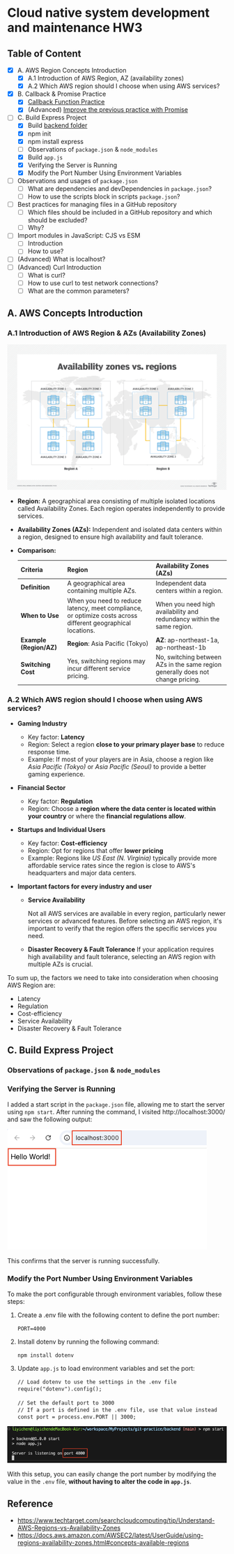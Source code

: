 # Cloud native system development and maintenance HW3

## Table of Content

-   [x] A. AWS Region Concepts Introduction
    -   [x] A.1 Introduction of AWS Region, AZ (availability zones)
    -   [x] A.2 Which AWS region should I choose when using AWS services?
-   [x] B. Callback & Promise Practice
    -   [x] [Callback Function Practice](./callback.js)
    -   [x] (Advanced) [Improve the previous practice with Promise](promise.js)
-   [ ] C. Build Express Project
    -   [x] Build [backend folder](/backend/)
    -   [x] npm init
    -   [x] npm install express
    -   [ ] Observations of `package.json` & `node_modules`
    -   [x] Build `app.js`
    -   [x] Verifying the Server is Running
    -   [x] Modify the Port Number Using Environment Variables
-   [ ] Observations and usages of `package.json`
    -   [ ] What are dependencies and devDependencies in `package.json`?
    -   [ ] How to use the scripts block in scripts `package.json`?
-   [ ] Best practices for managing files in a GitHub repository
    -   [ ] Which files should be included in a GitHub repository and which should be excluded?
    -   [ ] Why?
-   [ ] Import modules in JavaScript: CJS vs ESM
    -   [ ] Introduction
    -   [ ] How to use?
-   [ ] (Advanced) What is localhost?
-   [ ] (Advanced) Curl Introduction
    -   [ ] What is curl?
    -   [ ] How to use curl to test network connections?
    -   [ ] What are the common parameters?

## A. AWS Concepts Introduction

### A.1 Introduction of AWS Region & AZs (Availability Zones)

![aws_availability_zones_vs_regions](../images//week-03/aws_availability_zones_vs_regions.png)

-   **Region:** A geographical area consisting of multiple isolated locations called Availability Zones. Each region operates independently to provide services.
-   **Availability Zones (AZs):** Independent and isolated data centers within a region, designed to ensure high availability and fault tolerance.
-   **Comparison:**

    | **Criteria**            | **Region**                                                                                                   | **Availability Zones (AZs)**                                                    |
    | ----------------------- | ------------------------------------------------------------------------------------------------------------ | ------------------------------------------------------------------------------- |
    | **Definition**          | A geographical area containing multiple AZs.                                                                 | Independent data centers within a region.                                       |
    | **When to Use**         | When you need to reduce latency, meet compliance, or optimize costs across different geographical locations. | When you need high availability and redundancy within the same region.          |
    | **Example (Region/AZ)** | **Region**: Asia Pacific (Tokyo)                                                                             | **AZ**: ap-northeast-1a, ap-northeast-1b                                        |
    | **Switching Cost**      | Yes, switching regions may incur different service pricing.                                                  | No, switching between AZs in the same region generally does not change pricing. |

### A.2 Which AWS region should I choose when using AWS services?

-   **Gaming Industry**

    -   Key factor: **Latency**
    -   Region: Select a region **close to your primary player base** to reduce response time.
    -   Example: If most of your players are in Asia, choose a region like _Asia Pacific (Tokyo)_ or _Asia Pacific (Seoul)_ to provide a better gaming experience.

-   **Financial Sector**

    -   Key factor: **Regulation**
    -   Region: Choose a **region where the data center is located within your country** or where the **financial regulations allow**.

-   **Startups and Individual Users**

    -   Key factor: **Cost-efficiency**
    -   Region: Opt for regions that offer **lower pricing**
    -   Example: Regions like _US East (N. Virginia)_ typically provide more affordable service rates since the region is close to AWS's headquarters and major data centers.

-   **Important factors for every industry and user**

    -   **Service Availability**

        Not all AWS services are available in every region, particularly newer services or advanced features. Before selecting an AWS region, it's important to verify that the region offers the specific services you need.

    -   **Disaster Recovery & Fault Tolerance**
        If your application requires high availability and fault tolerance, selecting an AWS region with multiple AZs is crucial.

To sum up, the factors we need to take into consideration when choosing AWS Region are:

-   Latency
-   Regulation
-   Cost-efficiency
-   Service Availability
-   Disaster Recovery & Fault Tolerance

## C. Build Express Project

### Observations of `package.json` & `node_modules`

### Verifying the Server is Running

I added a start script in the `package.json` file, allowing me to start the server using `npm start`. After running the command, I visited http://localhost:3000/ and saw the following output:

![Result](../images/week-03/verify-server.png)

This confirms that the server is running successfully.

### Modify the Port Number Using Environment Variables

To make the port configurable through environment variables, follow these steps:

1. Create a .env file with the following content to define the port number:
    ```
    PORT=4000
    ```
2. Install dotenv by running the following command:
    ```
    npm install dotenv
    ```
3. Update `app.js` to load environment variables and set the port:

    ```
    // Load dotenv to use the settings in the .env file
    require("dotenv").config();

    // Set the default port to 3000
    // If a port is defined in the .env file, use that value instead
    const port = process.env.PORT || 3000;
    ```

![update-port](../images/week-03/update-port.png)

With this setup, you can easily change the port number by modifying the value in the `.env` file, **without having to alter the code in `app.js`**.

## Reference

-   https://www.techtarget.com/searchcloudcomputing/tip/Understand-AWS-Regions-vs-Availability-Zones
-   https://docs.aws.amazon.com/AWSEC2/latest/UserGuide/using-regions-availability-zones.html#concepts-available-regions
